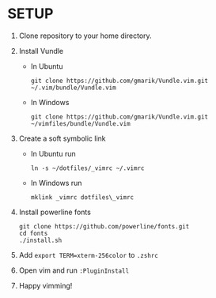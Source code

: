 # SETUP

1. Clone repository to your home directory.
2. Install Vundle
    - In Ubuntu

        `git clone https://github.com/gmarik/Vundle.vim.git ~/.vim/bundle/Vundle.vim`
    - In Windows

        `git clone https://github.com/gmarik/Vundle.vim.git ~/vimfiles/bundle/Vundle.vim`
3. Create a soft symbolic link
    - In Ubuntu run

        `ln -s ~/dotfiles/_vimrc ~/.vimrc`
    - In Windows run
    
        `mklink _vimrc dotfiles\_vimrc`
4. Install powerline fonts

    ```
    git clone https://github.com/powerline/fonts.git
    cd fonts
    ./install.sh
    ```
5. Add `export TERM=xterm-256color` to `.zshrc`
6. Open vim and run
    `:PluginInstall`
7. Happy vimming!
